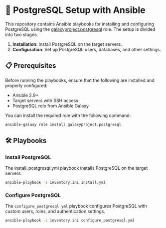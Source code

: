 # 🚀 PostgreSQL Setup with Ansible

This repository contains Ansible playbooks for installing and configuring PostgreSQL using the [galaxyproject.postgresql](https://galaxy.ansible.com/galaxyproject/postgresql) role. The setup is divided into two stages:
1. **Installation**: Install PostgreSQL on the target servers.
2. **Configuration**: Set up PostgreSQL users, databases, and other settings.

## 📋 Prerequisites

Before running the playbooks, ensure that the following are installed and properly configured:

- Ansible 2.9+ 
- Target servers with SSH access
- PostgreSQL role from Ansible Galaxy

You can install the required role with the following command:

```bash
ansible-galaxy role install galaxyproject.postgresql
```

## 🛠️ Playbooks
### Install PostgreSQL
The install_postgresql.yml playbook installs PostgreSQL on the target servers.

```bash
ansible-playbook -i inventory.ini install.yml
```
### Configure PostgreSQL
The `configure_postgresql.yml` playbook configures PostgreSQL with custom users, roles, and authentication settings.

```bash
ansible-playbook -i inventory.ini configure_postgresql.yml
```